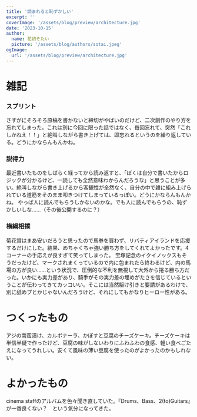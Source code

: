 ```yaml
---
title: '読まれると恥ずかしい'
excerpt: ''
coverImage: '/assets/blog/preview/architecture.jpg'
date: '2023-10-15'
author:
  name: 花初そたい
  picture: '/assets/blog/authors/sotai.jpeg'
ogImage:
  url: '/assets/blog/preview/architecture.jpg'
---
```

# 雑記
### スプリント
さすがにそろそろ原稿を書かないと締切がやばいのだけど、二次創作のやり方を忘れてしまった。これは別に今回に限った話ではなく、毎回忘れて、突然「これしかねえ！！」と絶叫しながら書き上げては、即忘れるというのを繰り返している。どうにかならんもんかね。

### 説得力
最近書いたものをしばらく経ってから読み返すと、「ぼくは自分で書いたからロジックが分かるけど、一読しても全然意味わからんだろうな」と思うことが多い。絶叫しながら書き上げるから客観性が全然なく、自分の中で雑に組み上げられている道筋をそのまま叩きつけてしまっているっぽい。どうにかならんもんかね。
やっぱ人に読んでもらうしかないのかな。でも人に読んでもらうの、恥ずかしいしな……（その後公開するのに？）

### 横綱相撲
菊花賞はまあ安いだろうと思ったので馬券を買わず、リバティアイランドを応援するだけにした。結果、めちゃくちゃ強い勝ち方をしてくれてよかったです。4コーナーの手応えが良すぎて笑ってしまった。
宝塚記念のイクイノックスもそうだったけど、マークされまくっているので内に包まれたら終わるけど、内の馬場の方が良い……という状況で、圧倒的な不利を無視して大外から捲る勝ち方だった。いかにも実力差があり、騎手がその実力差の埋めがたさを信じているということが伝わってきてカッコいい。そこには当然駆け引きと要請があるわけで、別に舐めプとかじゃないんだろうけど、それにしてもかなりヒーロー性がある。

# つくったもの
アジの南蛮漬け、カルボナーラ、かぼすと豆腐のチーズケーキ。チーズケーキは半信半疑で作ったけど、豆腐の味がしないわりにふわふわの食感、軽い食べごたえになってうれしい。安くて風味の薄い豆腐を使ったのがよかったのかもしれない。

# よかったもの
cinema staffのアルバムを色々聞き直していた。『Drums、Bass、2(to)Guitars』が一番良くない？　という気分になってきた。